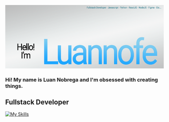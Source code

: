 ![Alt text](BannerGithub.png?raw=true "BannerLuannofe")

### Hi! My name is Luan Nobrega  and I'm obsessed with creating things.

## Fullstack Developer

[![My Skills](https://skillicons.dev/icons?i=js,html,css,firebase,flask,gamemakerstudio,nodejs,react,sass,figma,py)](https://skillicons.dev)
